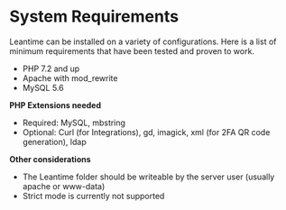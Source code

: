 # System Requirements

Leantime can be installed on a variety of configurations. Here is a list of minimum requirements that have been tested and proven to work.

- PHP 7.2 and up
- Apache with mod_rewrite
- MySQL 5.6 

**PHP Extensions needed**

- Required: MySQL, mbstring
- Optional: Curl (for Integrations), gd, imagick, xml (for 2FA QR code generation), ldap

**Other considerations**

- The Leantime folder should be writeable by the server user (usually apache or www-data)
- Strict mode is currently not supported
 
